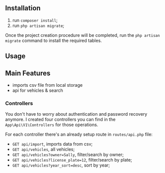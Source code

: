 
## Installation

1. run `composer install`;
2. run `php artisan migrate`;

Once the project creation procedure will be completed, run the `php artisan migrate` command to install the required tables.

## Usage

## Main Features
* imports csv file from local storage
* api for vehicles & search

### Controllers

You don't have to worry about authentication and password recovery anymore. I created four controllers you can find in the `App\Api\V1\Controllers` for those operations.

For each controller there's an already setup route in `routes/api.php` file:

* `GET api/import`, imports data from csv;
* `GET api/vehicles`, all vehicles;
* `GET api/vehicles?owner=Sally`, filter/search by owner;
* `GET api/vehicles?license_plate=12`, filter/search by plate;
* `GET api/vehicles?year_sort=desc`, sort by year;
